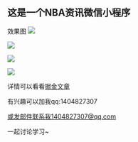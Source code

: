 ## 这是一个NBA资讯微信小程序
效果图
![](https://user-gold-cdn.xitu.io/2018/6/6/163d2fb086b6a522?w=319&h=600&f=gif&s=4536756)  

![](https://user-gold-cdn.xitu.io/2018/6/6/163d3051433f336a?w=300&h=600&f=gif&s=4987357)

![](https://user-gold-cdn.xitu.io/2018/6/6/163d3179dc68abca?w=417&h=741&f=gif&s=3378657)

![](https://user-gold-cdn.xitu.io/2018/6/6/163d32961e07c1a1?w=280&h=480&f=gif&s=5205765)

详情可以看看[掘金文章](https://juejin.im/editor/posts/5b169ee56fb9a01e813869ac)

有兴趣可以加我qq:1404827307  

或发邮件联系我1404827307@qq.com  
 
一起讨论学习~